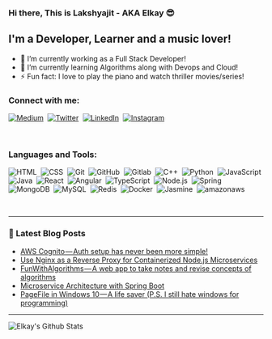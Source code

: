 ### Hi there, This is Lakshyajit - AKA Elkay :sunglasses:

## I'm a Developer, Learner and a music lover!
- 🔭 I’m currently working as a Full Stack Developer!
- 🌱 I’m currently learning Algorithms along with Devops and Cloud!
- ⚡ Fun fact: I love to play the piano and watch thriller movies/series!

### Connect with me:

[![Medium](https://img.shields.io/badge/-Medium-05122A?style=flat&logo=medium)](https://medium.com/@lakshyajit165)&nbsp;
[![Twitter](https://img.shields.io/badge/-Twitter-05122A?style=flat&logo=twitter)](https://twitter.com/LakshyajitL)&nbsp;
[![LinkedIn](https://img.shields.io/badge/-LinkedIn-05122A?style=flat&logo=linkedin)](https://www.linkedin.com/in/lakshyajit/)&nbsp;
[![Instagram](https://img.shields.io/badge/-Instagram-05122A?style=flat&logo=instagram)](https://www.instagram.com/_c0de_r1der_/)&nbsp;


<br />

### Languages and Tools:


![HTML](https://img.shields.io/badge/-HTML-05122A?style=flat&logo=HTML5)&nbsp;
![CSS](https://img.shields.io/badge/-CSS-05122A?style=flat&logo=CSS3&logoColor=1572B6)&nbsp;
![Git](https://img.shields.io/badge/-Git-05122A?style=flat&logo=git)&nbsp;
![GitHub](https://img.shields.io/badge/-GitHub-05122A?style=flat&logo=github)&nbsp;
![Gitlab](https://img.shields.io/badge/-Gitlab-05122A?style=flat&logo=gitlab)&nbsp;
![C++](https://img.shields.io/badge/-C++-05122A?style=flat&logo=C%2B%2B&logoColor=00599C)&nbsp;
![Python](https://img.shields.io/badge/-Python-05122A?style=flat&logo=python)&nbsp;
![JavaScript](https://img.shields.io/badge/-JavaScript-05122A?style=flat&logo=javascript)&nbsp;
![Java](https://img.shields.io/badge/-Java-05122A?style=flat&logo=Java&logoColor=FFA518)&nbsp;
![React](https://img.shields.io/badge/-React-05122A?style=flat&logo=react)&nbsp;
![Angular](https://img.shields.io/badge/-Angular-05122A?style=flat&logo=angular)&nbsp;
![TypeScript](https://img.shields.io/badge/-Typescript-05122A?style=flat&logo=typescript)&nbsp;
![Node.js](https://img.shields.io/badge/-Node.js-05122A?style=flat&logo=node.js)&nbsp;
![Spring](https://img.shields.io/badge/-Spring-05122A?style=flat&logo=spring)&nbsp;
![MongoDB](https://img.shields.io/badge/-MongoDB-05122A?style=flat&logo=mongodb)&nbsp;
![MySQL](https://img.shields.io/badge/-MySQL-05122A?style=flat&logo=mysql)&nbsp;
![Redis](https://img.shields.io/badge/-Redis-05122A?style=flat&logo=redis)&nbsp;
![Docker](https://img.shields.io/badge/-Docker-05122A?style=flat&logo=docker)&nbsp;
![Jasmine](https://img.shields.io/badge/-Jasmine-05122A?style=flat&logo=jasmine)&nbsp;
![amazonaws](https://img.shields.io/badge/-AmazonAWS-05122A?style=flat&logo=amazon-aws)&nbsp;

<br />

---

### 📕 Latest Blog Posts
<!-- BLOG-POST-LIST:START -->
- [AWS Cognito — Auth setup has never been more simple!](https://medium.com/swlh/aws-cognito-auth-setup-has-never-been-more-simple-f53fb170eeac?source=rss-792ccd21180e------2)
- [Use Nginx as a Reverse Proxy for Containerized Node.js Microservices](https://javascript.plainenglish.io/using-nginx-as-a-reverse-proxy-for-containerized-node-js-microservices-e7c4800f05a1?source=rss-792ccd21180e------2)
- [FunWithAlgorithms — A web app to take notes and revise concepts of algorithms](https://lakshyajit165.medium.com/funwithalgorithms-a-web-app-to-take-notes-and-revise-concepts-of-algorithms-92bc76311c22?source=rss-792ccd21180e------2)
- [Microservice Architecture with Spring Boot](https://lakshyajit165.medium.com/microservice-architecture-with-spring-boot-732d58b1c695?source=rss-792ccd21180e------2)
- [PageFile in Windows 10 — A life saver &lpar;P.S. I still hate windows for programming&rpar;](https://lakshyajit165.medium.com/pagefile-in-windows-10-a-life-saver-p-s-i-still-hate-windows-for-programming-2b583d50fb26?source=rss-792ccd21180e------2)
<!-- BLOG-POST-LIST:END -->

---

<img align="left" alt="Elkay's Github Stats" src="https://github-readme-stats.vercel.app/api?username=lakshyajit165&show_icons=true&hide_border=true" />

[facebook]: https://www.facebook.com/lakshyajit.laxmikant
[twitter]: https://twitter.com/LakshyajitL
[instagram]: https://www.instagram.com/_c0de_r1der_/
[linkedin]: https://www.linkedin.com/in/lakshyajit/
